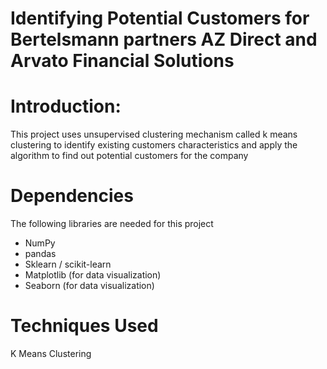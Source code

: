 # Identifying Potential Customers for Bertelsmann partners AZ Direct and Arvato Financial Solutions


# Introduction:
This project uses unsupervised clustering mechanism called k means clustering to identify existing customers characteristics and apply the algorithm to find out potential customers for the company

# Dependencies
The following libraries are needed for this project 
- NumPy
- pandas
- Sklearn / scikit-learn
- Matplotlib (for data visualization)
- Seaborn (for data visualization)

# Techniques Used
K Means Clustering
